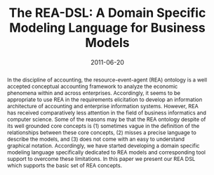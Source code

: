 ---
abstract: In the discipline of accounting, the resource-event-agent (REA) ontology
  is a well accepted conceptual accounting framework to analyze the economic phenomena
  within and across enterprises. Accordingly, it seems to be appropriate to use REA
  in the requirements elicitation to develop an information architecture of accounting
  and enterprise information systems. However, REA has received comparatively less
  attention in the field of business informatics and computer science. Some of the
  reasons may be that the REA ontology despite of its well grounded core concepts
  is (1) sometimes vague in the definition of the relationships between these core
  concepts, (2) misses a precise language to describe the models, and (3) does not
  come with an easy to understand graphical notation. Accordingly, we have started
  developing a domain specific modeling language specifically dedicated to REA models
  and corresponding tool support to overcome these limitations. In this paper we present
  our REA DSL which supports the basic set of REA concepts.
authors:
- Christian Sonnenberg
- Christian Huemer
- Birgit Hofreiter
- Dieter Mayrhofer
- Alessio Braccini
date: '2011-06-20'
featured: false
links:
- name: Publik
  url: https://publik.tuwien.ac.at/showentry.php?ID=198185&lang=2
publication: 'Vortrag: Advanced Information Systems Engineering 23rd International
  Conference (CAiSE 2011), London, United Kingdom; 20.06.2011 - 24.06.2011; in: "Advanced
  Information Systems Engineering &#65279;Proceedings of the 23rd International Conference
  (CAiSE 2011)", Springer, LNCS 6741 (2011), ISBN: 978-3-642-21639-8; S. 252 - 266'
publication_types:
- '1'
publishDate: '2011-06-20'
title: 'The REA-DSL: A Domain Specific Modeling Language for Business Models'
url_pdf: http://publik.tuwien.ac.at/files/PubDat_198185.pdf
---